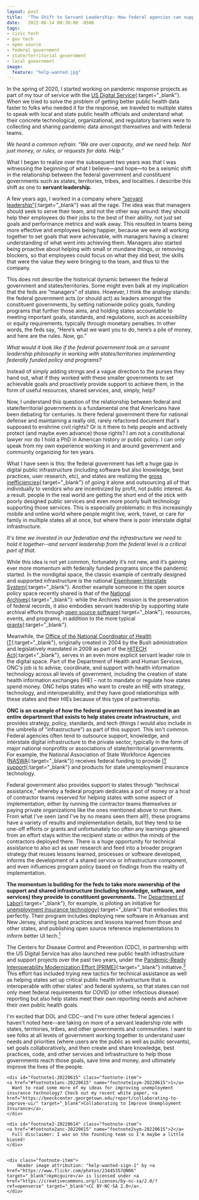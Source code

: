 ```yaml
---
layout: post
title:  "The Shift to Servant Leadership: How federal agencies can support states, territories, and communities after the pandemic"
date:   2022-06-14 08:30:00 -0500
tags:
- civic tech
- gov tech
- open source
- federal government
- state/territorial government
- local government
image:
  feature: "help-wanted.jpg"
---
```


In the spring of 2020, I started working on pandemic response projects as part of my tour of service with the [US Digital Service](https://www.usds.gov/){:target="_blank"}. When we tried to solve the problem of getting better public health data faster to folks who needed it for the response, we traveled to multiple states to speak with local and state public health officials and understand what their concrete technological, organizational, and regulatory barriers were to collecting and sharing pandemic data amongst themselves and with federal teams. 

*We heard a common refrain: “We are over capacity, and we need help. Not just money, or rules, or requests for data. Help.”*

What I began to realize over the subsequent two years was that I was witnessing the beginning of what I believe—and hope—to be a seismic shift in the relationship between the federal government and constituent governments such as states, territories, tribes, and localities. I describe this shift as one to **servant leadership.**

A few years ago, I worked in a company where [“servant leadership”](https://www.indeed.com/career-advice/career-development/servant-leadership){:target="_blank"} was all the rage. The idea was that managers should seek to serve their team, and not the other way around: they should help their employees do their jobs to the best of their ability, not just set goals and performance metrics and walk away. This resulted in teams being more effective and employees being happier, because we were all working together to set goals that were achievable, with managers having a clearer understanding of what went into achieving them. Managers also started being proactive about helping with small or mundane things, or removing blockers, so that employees could focus on what they did best, the skills that were the value they were bringing to the team, and thus to the company.

This does not describe the historical dynamic between the federal government and states/territories. Some might even balk at my implication that the feds are “managers” of states. However, I think the analogy stands: the federal government acts (or should act) as leaders amongst the constituent governments, by setting nationwide policy goals, funding programs that further those aims, and holding states accountable to meeting important goals, standards, and regulations, such as accessibility or equity requirements, typically through monetary penalties. In other words, the feds say, “Here’s what we want you to do, here’s a pile of money, and here are the rules. Now, go.”

*What would it look like if the federal government took on a servant leadership philosophy in working with states/territories implementing federally funded policy and programs?* 

Instead of simply adding strings and a vague direction to the purses they hand out, what if they worked with these smaller governments to set achievable goals and proactively provide support to achieve them, in the form of useful resources, shared services, and, simply, help?

Now, I understand this question of the relationship between federal and state/territorial governments is a fundamental one that Americans have been debating for centuries. Is there federal government there for national defense and maintaining a really old, rarely refactored document that's supposed to enshrine civil rights? Or is it there to help people and actively protect (and maybe even advance) those rights? I am not a constitutional lawyer nor do I hold a PhD in American history or public policy. I can only speak from my own experience working in and around government and community organizing for ten years. 

What I have seen is this: the federal government has left a huge gap in digital public infrastructure (including software but also knowledge, best practices, user research, etc), and states are realizing the [gross inefficiencies](https://www.businessinsider.com/deloitte-ey-contracts-covid-response-states-kentucky-california-colorado-illinois-2020-10?op=1){:target="_blank"} of going it alone and outsourcing all of that individually to vendors who are incentivized by profit, not public interest. As a result. people in the real world are getting the short end of the stick with poorly designed public services and even more poorly built technology supporting those services. This is especially problematic in this increasingly mobile and online world where people might live, work, travel, or care for family in multiple states all at once, but where there is poor interstate digital infrastructure. 

*It's time we invested in our federation and the infrastructure we need to hold it together--and servant leadership from the federal level is a critical part of that.*

While this idea is not yet common, fortunately it’s not new, and it’s gaining ever more momentum with federally funded programs since the pandemic started. In the nondigital space, the classic example of centrally designed and supported infrastructure is the national [Eisenhower Interstate System](https://www.transportation.gov/testimony/celebrating-50-years-eisenhower-interstate-highway-system){:target="_blank"}. Another example someone in the open source policy space recently shared is that of the [National Archives](https://www.archives.gov/){:target="_blank"}: while the Archives' mission is the preservation of federal records, it also embodies servant leadership by supporting state archival efforts through [open source software](https://github.com/usnationalarchives){:target="_blank"}, resources, events, and programs, in addition to the more typical [grants](https://www.archives.gov/nhprc/announcement/partnership.html){:target="_blank"}. 

Meanwhile, the [Office of the National Coordinator of Health IT](https://www.healthit.gov/){:target="_blank"}, originally created in 2004 by the Bush administration and legislatively mandated in 2009 as part of the [HITECH Act](https://www.healthit.gov/policy-researchers-implementers/health-it-legislation){:target="_blank"}, serves in an even more explicit servant leader role in the digital space. Part of the Department of Health and Human Services, ONC's job is to advise, coordinate, and support with health information technology across all levels of government, including the creation of state health information exchanges (HIE) – not to mandate or regulate how states spend money. ONC helps states who want to create an HIE with strategy, technology, and interoperability, and they have good relationships with these states and their HIEs because of this type of partnership.

**ONC is an example of how the federal government has invested in an entire department that exists to help states create infrastructure,** and provides strategy, policy, standards, and tech (things I would also include in the umbrella of "infrastructure") as part of this support. This isn't common. Federal agencies often tend to outsource support, knowledge, and interstate digital infrastructure to the private sector, typically in the form of major national nonprofits or associations of state/territorial governments. For example, the National Association of State Workforce Agencies ([NASWA](https://www.naswa.org/){:target="_blank"}) receives federal funding to provide [IT support](http://www.itsc.org/Pages/default.aspx){:target="_blank"} and products for state unemployment insurance technology.

Federal government also provides support to states through “technical assistance,” whereby a federal program dedicates a pot of money or a host of contractor teams reserved for helping states with some aspect of implementation, either by running the contractor teams themselves or paying private organizations like the ones mentioned above to run them. From what I've seen (and I've by no means seen them all!), these programs have a variety of results and implementation details, but they tend to be one-off efforts or grants and unfortunately too often any learnings gleaned from an effort stays within the recipient state or within the minds of the contractors deployed there. There is a huge opportunity for technical assistance to also act as user research and feed into a broader program strategy that reuses lessons learned, processes or software developed, informs the development of a shared service or infrastructure component, and even influences program policy based on findings from the reality of implementation. 

**The momentum is building for the feds to take more ownership of the support and shared infrastructure (including knowledge, software, and services) they provide to constituent governments.** The [Department of Labor](https://www.dol.gov){:target="_blank"}, for example, is piloting an initiative for [unemployment insurance technology](https://www.dol.gov/agencies/eta/ui-modernization){:target="_blank"} that embodies this perfectly. Their program includes deploying new software in Arkansas and New Jersey, sharing best practices and lessons learned from those and other states, and publishing open source reference implementations to inform better UI tech.<a href="#footnote1-20220614" class="body-footnote-link" name="footnote1anc-20220614"><sup>1</sup></a>

The Centers for Disease Control and Prevention (CDC), in partnership with the US Digital Service has also launched new public health infrastructure and support projects over the past two years, under the [Pandemic-Ready Interoperability Modernization Effort (PRIME)](https://github.com/CDCgov/prime-public-health-data-infrastructure){:target="_blank"} initiative.<a href="#footnote2-20220614" class="body-footnote-link" name="footnote2anc-20220614"><sup>2</sup></a> This effort has included trying new tactics for technical assistance as well as helping states set up critical public health infrastructure that is interoperable with other states' and federal systems, so that states can not only meet federal requirements for COVID (or other infectious disease) reporting but also help states meet their own reporting needs and achieve their own public health goals. 

I'm excited that DOL and CDC--and I'm sure other federal agencies I haven't noted here--are taking on more of a servant leadership role with states, territories, tribes, and other governments and communities. I want to see folks at all levels of government working together to understand user needs and priorities (where users are the public as well as public servants), set goals collaboratively, and then create and share knowledge, best practices, code, and other services and infrastructure to help those governments reach those goals, save time and money, and ultimately improve the lives of the people.

<div class="footnote-block">
	
	<div id="footnote1-20220615" class="footnote-item">
	<a href="#footnote1anc-20220615" name="footnote1sym-20220615">1</a> 
      Want to read some more of my ideas for improving unemployment insurance technology? Check out my recent white paper, <a href="https://beeckcenter.georgetown.edu/report/collaborating-to-improve-ui/" target="_blank">Collaborating to Improve Unemployment Insurance</a>. 
	</div>
	
	<div id="footnote2-20220614" class="footnote-item">
	<a href="#footnote2anc-20220615" name="footnote2sym-20220615">2</a> 
      Full disclaimer: I was on the founding team so I'm maybe a little biased!
	</div>
	
	
	<div class="footnote-item">
        Header image attribution: "help-wanted-sign-1" by <a href="https://www.flickr.com/photos/23445357@N06" target="_blank">kpmcguire</a> is licensed under <a href="https://creativecommons.org/licenses/by-nc-sa/2.0/?ref=openverse" target="_blank">CC BY-NC-SA 2.0</a>.  
    </div>
	
</div>